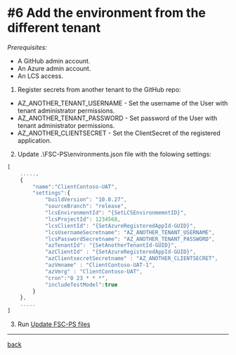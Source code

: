 # #6 Add the environment from the different tenant
*Prerequisites:* 
- A GitHub admin account.
- An Azure admin account.
- An LCS access.



1. Register secrets from another tenant to the GitHub repo:
- AZ_ANOTHER_TENANT_USERNAME - Set the username of the User with tenant administrator permissions.
- AZ_ANOTHER_TENANT_PASSWORD - Set password of the User with tenant administrator permissions.
- AZ_ANOTHER_CLIENTSECRET - Set the ClientSecret of the registered application.

2. Update .\FSC-PS\environments.json file with the folowing settings:
~~~javascript
[
    .....,
    {
        "name":"ClientContoso-UAT",
        "settings":{
            "buildVersion": "10.0.27",
            "sourceBranch": "release",
            "lcsEnvironmentId": "{SetLCSEnvironmemntID}",
            "lcsProjectId": 1234568,
            "lcsClientId": "{SetAzureRegisteredAppId-GUID}",
            "lcsUsernameSecretname": "AZ_ANOTHER_TENANT_USERNAME",
            "lcsPasswordSecretname": "AZ_ANOTHER_TENANT_PASSWORD",
            "azTenantId": "{SetAnotherTenantId-GUID}",
            "azClientId" : "{SetAzureRegisteredAppId-GUID}",
            "azClientsecretSecretname" : "AZ_ANOTHER_CLIENTSECRET",
            "azVmname" : "ClientContoso-UAT-1",
            "azVmrg" : "ClientContoso-UAT",
            "cron":"0 23 * * *",
            "includeTestModel":true
        }
    },
    .....
]
~~~

3. Run [Update FSC-PS files](UpdateFSC-PS.md)

---
[back](/README.md)